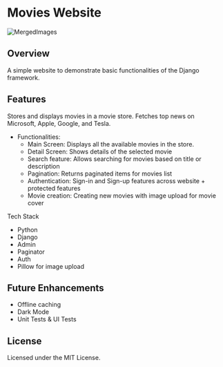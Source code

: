 # Movies Website
![MergedImages](https://github.com/user-attachments/assets/e16d6cf2-60a2-4b5b-9c88-fd9f768ad206)

## Overview
A simple website to demonstrate basic functionalities of the Django framework.

## Features
Stores and displays movies in a movie store.
Fetches top news on Microsoft, Apple, Google, and Tesla.
- Functionalities:
  - Main Screen: Displays all the available movies in the store.
  - Detail Screen: Shows details of the selected movie
  - Search feature: Allows searching for movies based on title or description
  - Pagination: Returns paginated items for movies list
  - Authentication: Sign-in and Sign-up features across website + protected features
  - Movie creation: Creating new movies with image upload for movie cover

Tech Stack
- Python
- Django
- Admin
- Paginator
- Auth
- Pillow for image upload

## Future Enhancements
- Offline caching
- Dark Mode
- Unit Tests & UI Tests

## License
Licensed under the MIT License.